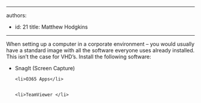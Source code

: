 

---
authors:
  - id: 21
    title: Matthew Hodgkins
---




<span class='intro'> 
  <p>When setting up a computer in a corporate environment – you would usually have a standard image with all the software everyone uses already installed. This isn’t the case for VHD’s. Install the following software&#58;</p>
<ul>
    <li>​SnagIt (Screen Capture) </li>
    
    <li>O365 Apps</li>
    
    
    <li>TeamViewer </li>
</ul>
 </span>




